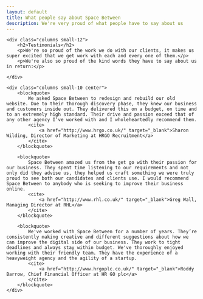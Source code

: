 ```yaml
---
layout: default
title: What people say about Space Between
description: We're very proud of what people have to say about us
---
```


<div class="row">

	<div class="columns small-12">
		<h2>Testimonials</h2>
		<p>We're so proud of the work we do with our clients, it makes us super excited that we get work with each and every one of them.</p>
		<p>We're also so proud of the kind words they have to say about us in return:</p>

	</div>

	<div class="columns small-10 center">
		<blockquote>
			We asked Space Between to redesign and rebuild our old website. Due to their thorough discovery phase, they knew our business and customers inside out. They delivered this on a budget, on time and to an extremely high standard. Their drive and passion exceed that of any other agency I’ve worked with and I wholeheartedly recommend them.
			<cite>
				<a href="http://www.hrgo.co.uk/" target="_blank">Sharon Wilding, Director of Marketing at HRGO Recruitment</a>
			</cite>
		</blockquote>

		<blockquote>
			Space Between amazed us from the get go with their passion for our business. They spent time listening to our requirements and not only did they advise us, they helped us craft something we were truly proud to see both our candidates and clients use. I would recommend Space Between to anybody who is seeking to improve their business online.
			<cite>
				<a href="http://www.rhl.co.uk/" target="_blank">Greg Wall, Managing Director at RHL</a>
			</cite>
		</blockquote>

		<blockquote>
			We've worked with Space Between for a number of years. They’re consistently making creative and different suggestions about how we can improve the digital side of our business. They work to tight deadlines and always stay within budget. We've thoroughly enjoyed working with their friendly team. They have the experience of a heavyweight agency and the agility of a startup.
			<cite>
				<a href="http://www.hrgoplc.co.uk/" target="_blank">Roddy Barrow, Chief Financial Officer at HR GO plc</a>
			</cite>
		</blockquote>
	</div>

</div>